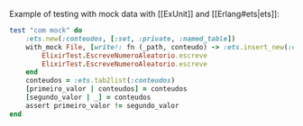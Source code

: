 Example of testing with mock data with [[ExUnit]] and  [[Erlang#ets|ets]]:
```rb
test "com mock" do
	:ets.new(:conteudos, [:set, :private, :named_table])
	with_mock File, [write!: fn (_path, conteudo) -> :ets.insert_new(:conteudos, {conteudo}) end] do
		ElixirTest.EscreveNumeroAleatorio.escreve
		ElixirTest.EscreveNumeroAleatorio.escreve
	end
	conteudos = :ets.tab2list(:conteudos)
	[primeiro_valor | conteudos] = conteudos
	[segundo_valor | _] = conteudos
	assert primeiro_valor != segundo_valor
end
```